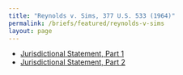 ```yaml
---
title: "Reynolds v. Sims, 377 U.S. 533 (1964)"
permalink: /briefs/featured/reynolds-v-sims
layout: page
---
```


- [Jurisdictional Statement, Part 1](https://briefs2.lonedissent.org/1963/reynolds-v-sims/Jurisdictional%20Statement,%20Part%201.pdf)
- [Jurisdictional Statement, Part 2](https://briefs2.lonedissent.org/1963/reynolds-v-sims/Jurisdictional%20Statement,%20Part%202.pdf)
